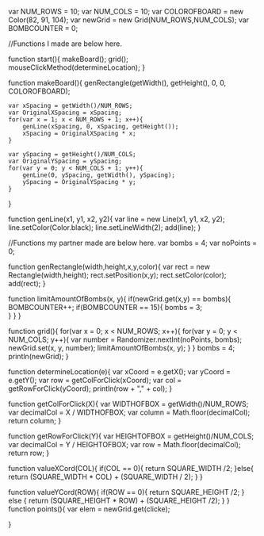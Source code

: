 var NUM_ROWS = 10;
var NUM_COLS = 10;
var COLOROFBOARD = new Color(82, 91, 104);
var newGrid  = new Grid(NUM_ROWS,NUM_COLS);
var BOMBCOUNTER = 0;



//Functions I made are below here.

function start(){
    makeBoard();
    grid();
    mouseClickMethod(determineLocation);
}

function makeBoard(){
    genRectangle(getWidth(), getHeight(), 0, 0, COLOROFBOARD);
    
    var xSpacing = getWidth()/NUM_ROWS;
    var OriginalXSpacing = xSpacing;
    for(var x = 1; x < NUM_ROWS + 1; x++){
        genLine(xSpacing, 0, xSpacing, getHeight());
        xSpacing = OriginalXSpacing * x;
    }
    
    var ySpacing = getHeight()/NUM_COLS;
    var OriginalYSpacing = ySpacing;
    for(var y = 0; y < NUM_COLS + 1; y++){
        genLine(0, ySpacing, getWidth(), ySpacing);
        ySpacing = OriginalYSpacing * y;
    }
}


function genLine(x1, y1, x2, y2){
    var line = new Line(x1, y1, x2, y2);
    line.setColor(Color.black);
    line.setLineWidth(2);
    add(line);
}

//Functions my partner made are below here.
var bombs = 4;
var noPoints = 0;

function genRectangle(width,height,x,y,color){ 
    var rect = new Rectangle(width,height); 
    rect.setPosition(x,y); 
    rect.setColor(color); 
    add(rect); 
}

function limitAmountOfBombs(x, y){
    if(newGrid.get(x,y) == bombs){
        BOMBCOUNTER++;
        if(BOMBCOUNTER == 15){
            bombs = 3;        
        }
    }
}

function grid(){
    for(var x = 0; x < NUM_ROWS; x++){
        for(var y = 0; y < NUM_COLS; y++){
            var number = Randomizer.nextInt(noPoints, bombs);
            newGrid.set(x, y, number);
            limitAmountOfBombs(x, y);
        }
    }
    bombs = 4;
    println(newGrid);
}

function determineLocation(e){
    var xCoord = e.getX();
    var yCoord = e.getY();
    var row = getColForClick(xCoord);
    var col = getRowForClick(yCoord);
    println(row + "," + col);
}

function getColForClick(X){
    var WIDTHOFBOX = getWidth()/NUM_ROWS;
    var decimalCol = X / WIDTHOFBOX;
    var column = Math.floor(decimalCol);
    return column;
}

function getRowForClick(Y){
    var HEIGHTOFBOX = getHeight()/NUM_COLS;
    var decimalCol = Y / HEIGHTOFBOX;
    var row = Math.floor(decimalCol);
    return row;
}

function valueXCord(COL){
    if(COL == 0){
        return SQUARE_WIDTH /2;
    }else{
        return (SQUARE_WIDTH * COL) + (SQUARE_WIDTH / 2); 
    }
}

function valueYCord(ROW){
    if(ROW == 0){
        return SQUARE_HEIGHT /2;
    } else {
        return (SQUARE_HEIGHT * ROW) + (SQUARE_HEIGHT /2);
    }
}
function points(){
    var elem = newGrid.get(clicke);
    
}
